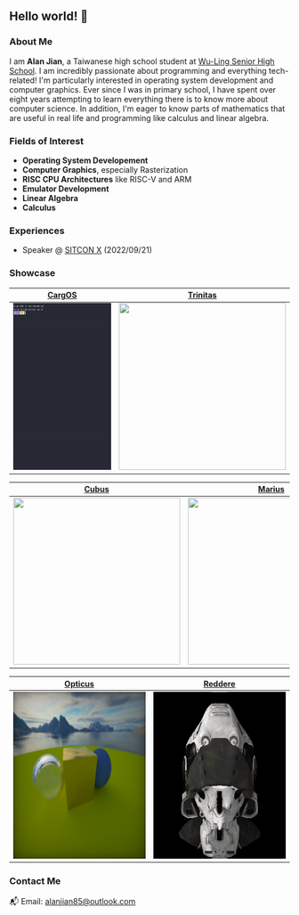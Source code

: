 ## Hello world! 👋

### **About Me**
I am **Alan Jian**, a Taiwanese high school student at [Wu-Ling Senior High School](https://en.wikipedia.org/wiki/Wu-Ling_Senior_High_School). I am incredibly passionate about programming and everything tech-related! I'm particularly interested in operating system development and computer graphics. Ever since I was in primary school, I have spent over eight years attempting to learn everything there is to know more about computer science. In addition, I'm eager to know parts of mathematics that are useful in real life and programming like calculus and linear algebra.

### **Fields of Interest**
* **Operating System Developement**
* **Computer Graphics**, especially Rasterization
* **RISC CPU Architectures** like RISC-V and ARM
* **Emulator Development**
* **Linear Algebra**
* **Calculus**

### **Experiences**
* Speaker @ [SITCON X](https://sitcon.org/2022/) (2022/09/21)

### **Showcase**
|      [CargOS](https://github.com/carg-os/carg-os)      | [Trinitas](https://github.com/alanjian85/trinity) |
|--------------------------------------------------------|---------------------------------------------------|
|     <img src="cargos.gif" width="300" height="300">    | <img src="trinitas.gif" width="300" height="300"> |

|     [Cubus](https://github.com/alanjian85/cephalon)    |      [Marius](https://github.com/alanjian85/nes)  |
|--------------------------------------------------------|---------------------------------------------------|
|     <img src="cubus.gif" width="300" height="300">     |  <img src="marius.gif" width="300" height="300">  |

|     [Opticus](https://github.com/alanjian85/rtnow)     |      [Reddere](https://github.com/alanjian85/box) |
|--------------------------------------------------------|---------------------------------------------------|
|   <img src="opticus.png" width="300" height="300">     | <img src="reddere.png" width="300" height="300">  |

### **Contact Me**
📬 Email: [alanjian85@outlook.com](mailto:alanjian85@outlook.com)

